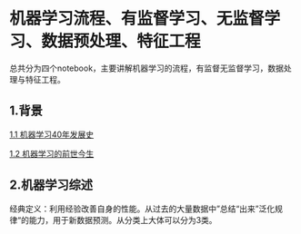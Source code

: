 # 机器学习流程、有监督学习、无监督学习、数据预处理、特征工程

总共分为四个notebook，主要讲解机器学习的流程，有监督无监督学习，数据处理与特征工程。

## 1.背景

[1.1 机器学习40年发展史](http://baijiahao.baidu.com/s?id=1598295864654675090&wfr=spider&for=pc)

[1.2 机器学习的前世今生](http://www.dedns.cn/IT/1414597.shtml)

## 2.机器学习综述

经典定义：利用经验改善自身的性能。从过去的大量数据中”总结“出来”泛化规律“的能力，用于新数据预测。从分类上大体可以分为3类。